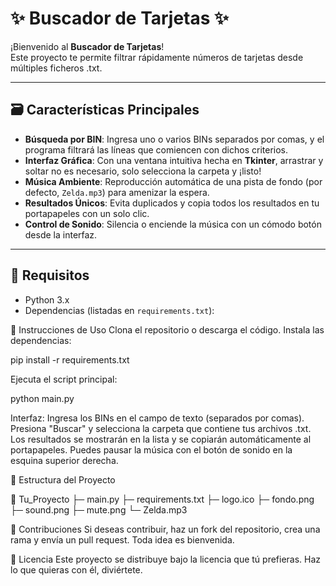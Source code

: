 # ✨ Buscador de Tarjetas ✨

¡Bienvenido al **Buscador de Tarjetas**!  
Este proyecto te permite filtrar rápidamente números de tarjetas desde múltiples ficheros .txt.

---

## 🗃️ Características Principales

- **Búsqueda por BIN**: Ingresa uno o varios BINs separados por comas, y el programa filtrará las líneas que comiencen con dichos criterios.
- **Interfaz Gráfica**: Con una ventana intuitiva hecha en **Tkinter**, arrastrar y soltar no es necesario, solo selecciona la carpeta y ¡listo!
- **Música Ambiente**: Reproducción automática de una pista de fondo (por defecto, `Zelda.mp3`) para amenizar la espera.
- **Resultados Únicos**: Evita duplicados y copia todos los resultados en tu portapapeles con un solo clic.
- **Control de Sonido**: Silencia o enciende la música con un cómodo botón desde la interfaz.

---

## 🔧 Requisitos

- Python 3.x  
- Dependencias (listadas en `requirements.txt`):

🚀 Instrucciones de Uso
Clona el repositorio o descarga el código.
Instala las dependencias:

pip install -r requirements.txt

Ejecuta el script principal:

python main.py

Interfaz:
Ingresa los BINs en el campo de texto (separados por comas).
Presiona "Buscar" y selecciona la carpeta que contiene tus archivos .txt.
Los resultados se mostrarán en la lista y se copiarán automáticamente al portapapeles.
Puedes pausar la música con el botón de sonido en la esquina superior derecha.

📂 Estructura del Proyecto

📁 Tu_Proyecto
├─ main.py
├─ requirements.txt
├─ logo.ico
├─ fondo.png
├─ sound.png
├─ mute.png
└─ Zelda.mp3

🧩 Contribuciones
Si deseas contribuir, haz un fork del repositorio, crea una rama y envía un pull request. Toda idea es bienvenida.

🌱 Licencia
Este proyecto se distribuye bajo la licencia que tú prefieras. Haz lo que quieras con él, diviértete.
